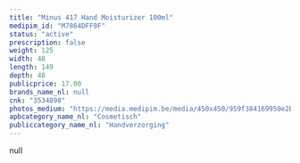 ```yaml
---
title: "Minus 417 Hand Moisturizer 100ml"
medipim_id: "M7864DFF9F"
status: "active"
prescription: false
weight: 125
width: 48
length: 149
depth: 48
publicprice: 17.00
brands_name_nl: null
cnk: "3534898"
photos_medium: "https://media.medipim.be/media/450x450/959f384169950e2b5f3fb888f52b4119.jpg"
apbcategory_name_nl: "Cosmetisch"
publiccategory_name_nl: "Handverzorging"
---
```

null
